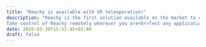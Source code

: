 ```yaml
---
title: "Reachy is available with VR teleoperation!"
description: "Reachy is the first solution available on the market to offer remote teleoperation of a humanoid robot, using virtual reality.<br><br>
Take control of Reachy remotely wherever you are<br>Test any application in any environment, right away.<br>Teach the robot how to perform advanced tasks using a VR kit."
date: 2020-03-30T15:52:45+02:00
draft: false
---
```


